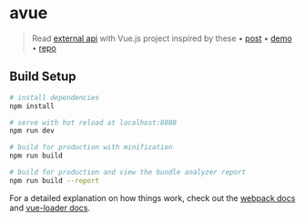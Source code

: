 # avue

> Read [external api](https://newsapi.org/) with Vue.js project inspired by these • [  post](https://codingthesmartway.com/vue-js-2-vue-resource-real-world-vue-application-with-external-api-access/) • [demo](https://vuejsnewslist.codingthesmartway.com/) • [repo](https://github.com/seeschweiler/vuejsnewslist)

## Build Setup

``` bash
# install dependencies
npm install

# serve with hot reload at localhost:8080
npm run dev

# build for production with minification
npm run build

# build for production and view the bundle analyzer report
npm run build --report
```

For a detailed explanation on how things work, check out the [webpack docs](http://vuejs-templates.github.io/webpack/) and [vue-loader docs](http://vuejs.github.io/vue-loader).
